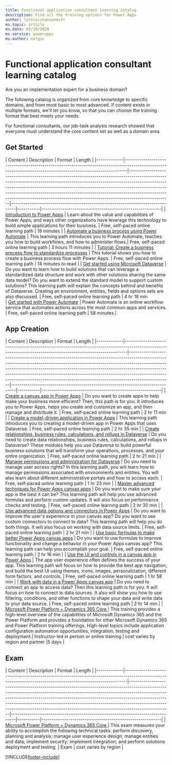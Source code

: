 ```yaml
---
title: Functional application consultant learning catalog
description: Find all the training options for Power Apps
author: loreleishannonmsft
ms.topic: article
ms.date: 02/19/2020
ms.service: powerapps
ms.author: margoc
---
```


# Functional application consultant learning catalog

Are you an implementation expert for a business domain? 

The following catalog is organized from core knowledge to specific domains, and from most basic to most advanced. If content exists in multiple formats, we'll let you know, so that you can choose the training format that best meets your needs.

For functional consultants, our job-task analysis research showed that everyone must understand the core content set as well as a domain area. 

## Get Started<a name="get-started"></a>
| Content  | Description  | Format   | Length    | 
|-------------|-------------------------------------------------------------------------------------------------------------------------------------------------------------|--------------------------------------------------------------------------------------------------------------------------------------------------------------------------------------------------------------------------------------------------------------------------------------------------------------------------------------------------------------------------------------------------------------------------|--------------------------------------------------------------------------------|-----------|----------------------------------------------------------|
| [Introduction to Power Apps](https://docs.microsoft.com/learn/modules/introduction-power-apps/)                                              | Learn about the value and capabilities of Power Apps, and ways other organizations have leverage this technology to build simple applications for their business.  | Free, self-paced online learning path | 18 minutes         | 
| [Automate a business process using Power Automate](https://docs.microsoft.com/learn/paths/automate-process-power-automate/)                 | This learning path introduces you to Power Automate, teaches you how to build workflows, and how to administer flows.| Free, self-paced online learning path | 3 hours 11 minutes | 
| [Tutorial: Create a business process flow to standardize processes](https://docs.microsoft.com/power-automate/create-business-process-flow) | This tutorial shows you how to create a business process flow with Power Apps.  | Free, self-paced online learning path | 14 minutes to read | 
| [Get started using Microsoft Dataverse](https://docs.microsoft.com/learn/paths/get-started-cds/)                                            | Do you want to learn how to build solutions that can leverage a standardized data structure and work with other solutions sharing the same data model? Do you want to extend the standard model to support custom solutions? This learning path will explain the concepts behind and benefits of Dataverse. Creating an environment, entities, fields and options sets are also discussed. | Free, self-paced online learning path | 4 hr 16 min       
| [Get started with Power Automate](https://docs.microsoft.com/learn/modules/get-started-flows/)                                              | Power Automate is an online workflow service that automates actions across the most common apps and services.        | Free, self-paced online learning path | 58 minutes         | 
## App Creation<a name="app-creation"></a>
| Content  | Description  | Format   | Length    | 
|-------------|-------------------------------------------------------------------------------------------------------------------------------------------------------------|--------------------------------------------------------------------------------------------------------------------------------------------------------------------------------------------------------------------------------------------------------------------------------------------------------------------------------------------------------------------------------------------------------------------------|--------------------------------------------------------------------------------|-----------|----------------------------------------------------------|
| [Create a canvas app in Power Apps](https://docs.microsoft.com/learn/paths/create-powerapps/)                                                                              | Do you want to create apps to help make your business more efficient? Then, this path is for you. It introduces you to Power Apps, helps you create and customize an app, and then manage and distribute it.                                                                  | Free, self-paced online learning path | 2 hr 11 min |
| [Create a model-driven application in Power Apps](https://docs.microsoft.com/learn/paths/create-app-models-business-processes/)                                            | This learning path introduces you to creating a model-driven app in Power Apps that uses Dataverse.                                                                                                                                                                 | Free, self-paced online learning path | 2 hr 35 min |
| [Create relationships, business rules, calculations, and rollups in Dataverse](https://docs.microsoft.com/learn/paths/create-relationships-common-data-service/) | Do you need to create data relationships, business rules, calculations, and rollups in Dataverse? These modules help you use Dataverse to build powerful business solutions that will transform your operations, processes, and your entire organization. | Free, self-paced online learning path | 2 hr 21 min |
| [Manage permissions and administration for Dataverse](https://docs.microsoft.com/learn/paths/manage-permissions-administration-common-data-service/)             | Do you need to manage user access rights? In this learning path, you will learn how to manage permissions associated with environments and entities. You will also learn about different administrative portals and how to access each.                                       | Free, self-paced online learning path | 1 hr 23 min |
| [Master advanced techniques for Power Apps canvas apps](https://docs.microsoft.com/learn/paths/understand-advanced-topics/)                                                | Do you want to make sure your app is the best it can be? This learning path will help you use advanced formulas and perform custom updates. It will also focus on performance checks and testing.                                                                             | Free, self-paced online learning path | 2 hr 30 min |
| [Use advanced data options and connectors in Power Apps](https://docs.microsoft.com/learn/paths/advanced-data-options-and-connectors/)                                     | Do you want to improve the user's experience in your canvas app? Do you want to use custom connectors to connect to data? This learning path will help you do both things. It will also focus on working with data source limits.                                             | Free, self-paced online learning path | 2 hr 21 min |
| [Use basic formulas to make better Power Apps canvas apps](https://docs.microsoft.com/learn/paths/use-basic-formulas-powerapps-canvas-app/)                                | Do you want to use formulas to improve functionality and change a behavior in your Power Apps canvas app? This learning path can help you accomplish your goal.                                                                                                               | Free, self-paced online learning path | 2 hr 16 min |
| [Use the UI and controls in a canvas app in Power Apps](https://docs.microsoft.com/learn/paths/ui-controls-canvas-app-powerapps/)                                          | The app user experience often defines the success of your app. This learning path will focus on how to provide the best app navigation, and build the best UI using themes, icons, images, personalization, different form factors, and controls.                             | Free, self-paced online learning path | 1 hr 58 min |
| [Work with data in a Power Apps canvas app](https://docs.microsoft.com/learn/paths/work-with-data-in-a-canvas-app/)                                                        | Do you need to connect an app to access data? Then this learning path is for you. It will focus on how to connect to data sources. It also will show you how to use filtering, conditions, and other functions to shape your data and write data to your data source.         | Free, self-paced online learning path | 2 hr 14 min |
| [Microsoft Power Platform + Dynamics 365 Core ](https://docs.microsoft.com/learn/certifications/courses/mb-200t00) |	This training provides a high-level overview of the capabilities of Microsoft Dynamics 365 and the Power Platform and provides a foundation for other Microsoft Dynamics 365 and Power Platform training offerings. High-level topics include application configuration  automation opportunities, integration, testing and deployment.|	Instructor-led in person or online training | cost varies by region and partner	|5 days |

## Exam<a name="exam"></a>
| Content  | Description  | Format   | Length    | 
|-------------|-------------------------------------------------------------------------------------------------------------------------------------------------------------|--------------------------------------------------------------------------------------------------------------------------------------------------------------------------------------------------------------------------------------------------------------------------------------------------------------------------------------------------------------------------------------------------------------------------|--------------------------------------------------------------------------------|-----------|----------------------------------------------------------|
| [Microsoft Power Platform + Dynamics 365 Core ](https://docs.microsoft.com/learn/certifications/exams/mb-200?wt.mc_id=learningredirect_certs-web-wwl)|	This exam measures your ability to accomplish the following technical tasks: perform discovery, planning and analysis; manage user experience design; manage entities and data; implement security; implement integration; and perform solutions deployment and testing. |	Exam | cost varies by region |


[!INCLUDE[footer-include](../includes/footer-banner.md)]